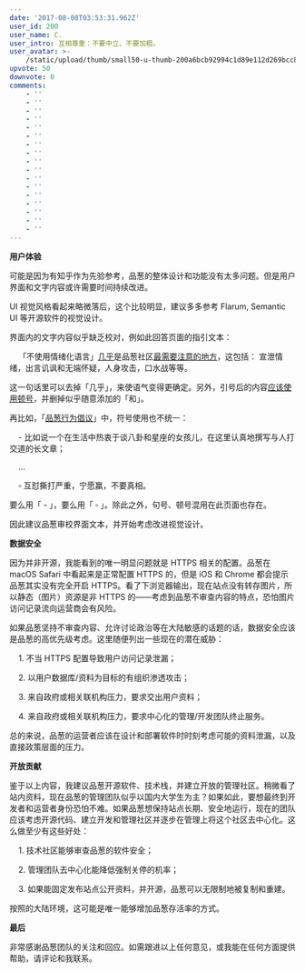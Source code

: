 ```yaml
---
date: '2017-08-08T03:53:31.962Z'
user_id: 200
user_name: C.
user_intro: 互相尊重：不要中立、不要加粗。
user_avatar: >-
    /static/upload/thumb/small50-u-thumb-200a6bcb92994c1d89e112d269bcc8bf171bc10bf62.png
upvote: 50
downvote: 0
comments:
    - ''
    - ''
    - ''
    - ''
    - ''
    - ''
    - ''
    - ''
    - ''
    - ''
    - ''
    - ''
    - ''
    - ''
    - ''
    - ''
    - ''
---
```


**用户体验**  

可能是因为有知乎作为先验参考，品葱的整体设计和功能没有太多问题。但是用户界面和文字内容或许需要时间持续改进。

  

UI 视觉风格看起来略微落后，这个比较明显，建议多多参考 Flarum, Semantic UI 等开源软件的视觉设计。

  

界面内的文字内容似乎缺乏校对，例如此回答页面的指引文本：

    「不使用情绪化语言」<u style="text-align:left;">几乎</u>是品葱社区<u style="text-align:left;">最需要注意的地方</u>，这包括： 宣泄情绪，出言讥讽和无端怀疑，人身攻击，口水战等等。

这一句话里可以去掉「几乎」，来使语气变得更确定。另外，引号后的内容[应该使用顿号](https://zh.wikipedia.org/wiki/%E9%A0%93%E8%99%9F)，并删掉似乎随意添加的「和」。

  

再比如，「[品葱行为倡议](https://pin-cong.com/protocol/)」中，符号使用也不统一：

    - 比如说一个在生活中热衷于谈八卦和星座的女孩儿，在这里认真地撰写与人打交道的长文章；

    ...

    ▫ 互怼撕打严重，宁愿赢，不要真相。

要么用「 - 」，要么用「 ▫ 」。除此之外，句号、顿号混用在此页面也存在。

  

因此建议品葱审校界面文本，并开始考虑改进视觉设计。

  

**数据安全**

因为并非开源，我能看到的唯一明显问题就是 HTTPS 相关的配置。品葱在 macOS Safari 中看起来是正常配置 HTTPS 的，但是 iOS 和 Chrome 都会提示品葱其实没有完全开启 HTTPS。看了下浏览器输出，现在站点没有转存图片，所以静态（图片）资源是非 HTTPS 的——考虑到品葱不审查内容的特点，恐怕图片访问记录流向运营商会有风险。

如果品葱坚持不审查内容、允许讨论政治等在大陆敏感的话题的话，数据安全应该是品葱的高优先级考虑。这里随便列出一些现在的潜在威胁：

    1. 不当 HTTPS 配置导致用户访问记录泄漏；

    2. 以用户数据库/资料为目标的有组织渗透攻击；

    3. 来自政府或相关联机构压力，要求交出用户资料；

    4. 来自政府或相关联机构压力，要求中心化的管理/开发团队终止服务。  

总的来说，品葱的运营者应该在设计和部署软件时时刻考虑可能的资料泄漏，以及直接政策层面的压力。

  

**开放贡献**

鉴于以上内容，我建议品葱开源软件、技术栈，并建立开放的管理社区。稍微看了站内资料，现在品葱的管理团队似乎以国内大学生为主？如果如此，要想最终到开发者和运营者身份恐怕不难。如果品葱想保持站点长期、安全地运行，现在的团队应该考虑开源代码、建立开发和管理社区并逐步在管理上将这个社区去中心化。这么做至少有这些好处：

    1. 技术社区能够审查品葱的软件安全；

    2. 管理团队去中心化能降低强制关停的机率；

    3. 如果能固定发布站点公开资料，并开源，品葱可以无限制地被复制和重建。  

按照的大陆环境，这可能是唯一能够增加品葱存活率的方式。

  

**最后**

非常感谢品葱团队的关注和回应。如需跟进以上任何意见，或我能在任何方面提供帮助，请评论和我联系。
